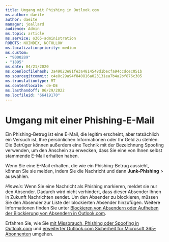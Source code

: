 ```yaml
---
title: Umgang mit Phishing in Outlook.com
ms.author: daeite
author: daeite
manager: joallard
audience: Admin
ms.topic: article
ms.service: o365-administration
ROBOTS: NOINDEX, NOFOLLOW
ms.localizationpriority: medium
ms.custom:
- "9000289"
- "1895"
ms.date: 04/21/2020
ms.openlocfilehash: 3a49023e81fe3a4814548d1becfa94ccdcec051b
ms.sourcegitcommit: c4e8c29a94f840816a023131ea7b4a2bf876c305
ms.translationtype: MT
ms.contentlocale: de-DE
ms.lasthandoff: 06/29/2022
ms.locfileid: "66419170"
---
```

# <a name="how-to-deal-with-a-phishing-email"></a>Umgang mit einer Phishing-E-Mail

Ein Phishing-Betrug ist eine E-Mail, die legitim erscheint, aber tatsächlich ein Versuch ist, Ihre persönlichen Informationen oder Ihr Geld zu stehlen. Die Betrüger können außerdem eine Technik mit der Bezeichnung Spoofing verwenden, um den Anschein zu erwecken, dass Sie eine von Ihnen selbst stammende E-Mail erhalten haben.

Wenn Sie eine E-Mail erhalten, die wie ein Phishing-Betrug aussieht, können Sie sie melden, indem Sie die Nachricht und dann **Junk-Phishing** >  auswählen.

*Hinweis:* Wenn Sie eine Nachricht als Phishing markieren, meldet sie nur den Absender. Dadurch wird nicht verhindert, dass dieser Absender Ihnen in Zukunft Nachrichten sendet. Um den Absender zu blockieren, müssen Sie den Absender zur Liste der blockierten Absender hinzufügen. Weitere Informationen finden Sie unter [Blockieren von Absendern oder Aufheben der Blockierung von Absendern in Outlook.com](https://support.office.com/article/a3ece97b-82f8-4a5e-9ac3-e92fa6427ae4?wt.mc_id=Office_Outlook_com_Alchemy).

Erfahren Sie, wie Sie [mit Missbrauch, Phishing oder Spoofing in Outlook.com](https://support.office.com/article/0d882ea5-eedc-4bed-aebc-079ffa1105a3?wt.mc_id=Office_Outlook_com_Alchemy) und [erweiterter Outlook.com Sicherheit für Microsoft 365-Abonnenten](https://support.office.com/article/882d2243-eab9-4545-a58a-b36fee4a46e2?wt.mc_id=Office_Outlook_com_Alchemy) umgehen.